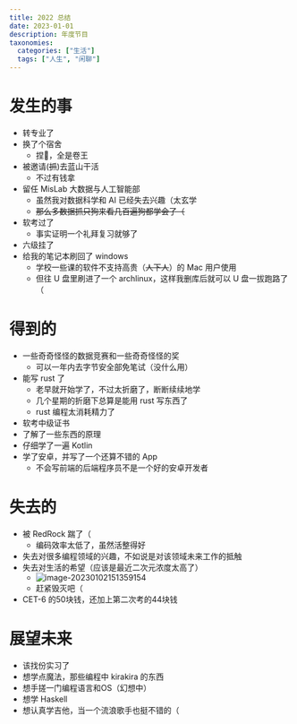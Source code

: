 ```yaml
---
title: 2022 总结
date: 2023-01-01
description: 年度节目
taxonomies:
  categories: ["生活"]
  tags: ["人生", "闲聊"]
---
```


# 发生的事

- 转专业了
- 换了个宿舍
  - 捏<span class="emoji">🐎</span>，全是卷王
- 被邀请(~~抓~~)去蓝山干活
  - 不过有钱拿
- 留任 MisLab 大数据与人工智能部
  - 虽然我对数据科学和 AI 已经失去兴趣（太玄学
  - ~~那么多数据抓只狗来看几百遍狗都学会了（~~
- 软考过了
  - 事实证明一个礼拜复习就够了
- 六级挂了
- 给我的笔记本刷回了 windows
  - 学校一些课的软件不支持高贵（~~人下人~~）的 Mac 用户使用
  - 但往 U 盘里刷进了一个 archlinux，这样我删库后就可以 U 盘一拔跑路了（

# 得到的

- 一些奇奇怪怪的数据竞赛和一些奇奇怪怪的奖
  - 可以一年内去字节安全部免笔试（没什么用）
- 能写 rust 了
  - 老早就开始学了，不过太折磨了，断断续续地学
  - 几个星期的折磨下总算是能用 rust 写东西了
  - rust 编程太消耗精力了
- 软考中级证书
- 了解了一些东西的原理
- 仔细学了一遍 Kotlin
- 学了安卓，并写了一个还算不错的 App
  - 不会写前端的后端程序员不是一个好的安卓开发者

# 失去的

- 被 RedRock 踹了（
  - 编码效率太低了，虽然活整得好
- 失去对很多编程领域的兴趣，不如说是对该领域未来工作的抵触
- 失去对生活的希望（应该是最近二次元浓度太高了）
  - ![image-20230102151359154](https://img.skygard.cn/image-20230102151359154.png)
  - 赶紧毁灭吧（
- CET-6 的50块钱，还加上第二次考的44块钱

# 展望未来

- 该找份实习了
- 想学点魔法，那些编程中 kirakira 的东西
- 想手搓一门编程语言和OS（幻想中）
- 想学 Haskell
- 想认真学吉他，当一个流浪歌手也挺不错的（
